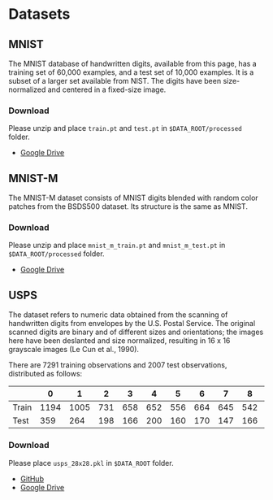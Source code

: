 # Datasets
## MNIST
The MNIST database of handwritten digits, available from this page, has a training set of 60,000 examples, and a test set of 10,000 examples. It is a subset of a larger set available from NIST. The digits have been size-normalized and centered in a fixed-size image.

### Download
Please unzip and place `train.pt` and `test.pt` in `$DATA_ROOT/processed` folder.

- [Google Drive](https://drive.google.com/open?id=0B0AsKkiz_kZRLXRZbGxIX2t3QTA)

## MNIST-M
The MNIST-M dataset consists of MNIST digits blended with random color patches from the BSDS500 dataset. Its structure is the same as MNIST.

### Download
Please unzip and place `mnist_m_train.pt` and `mnist_m_test.pt` in `$DATA_ROOT/processed` folder.

- [Google Drive](https://drive.google.com/open?id=0B0AsKkiz_kZRZUxMNW5YTlkzOUk)

## USPS
The dataset refers to numeric data obtained from the scanning of handwritten digits from envelopes by the U.S. Postal Service. The original scanned digits are binary and of different sizes and orientations; the images here have been deslanted and size normalized, resulting in 16 x 16 grayscale images (Le Cun et al., 1990).

There are 7291 training observations and 2007 test observations, distributed as follows:

|       | 0    | 1    | 2    | 3    | 4    | 5    | 6    | 7    | 8    | 9    | Total |
| ----- | ---- | ---- | ---- | ---- | ---- | ---- | ---- | ---- | ---- | ---- | ----- |
| Train | 1194 | 1005 | 731  | 658  | 652  | 556  | 664  | 645  | 542  | 644  | 7291  |
| Test  | 359  | 264  | 198  | 166  | 200  | 160  | 170  | 147  | 166  | 177  | 2007  |

### Download
Please place `usps_28x28.pkl` in `$DATA_ROOT` folder.
- [GitHub](https://raw.githubusercontent.com/mingyuliutw/CoGAN_PyTorch/master/data/uspssample/usps_28x28.pkl)
- [Google Drive](https://drive.google.com/open?id=0B0AsKkiz_kZRNy11MHE3Q01CdEk)
